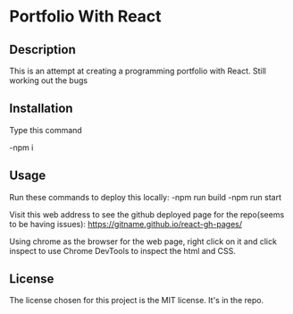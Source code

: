 # Portfolio With React

## Description

This is an attempt at creating a programming portfolio with React. Still working out the bugs

## Installation
Type this command

-npm i

## Usage

Run these commands to deploy this locally:
-npm run build
-npm run start

Visit this web address to see the github deployed page for the repo(seems to be having issues): https://gitname.github.io/react-gh-pages/

Using chrome as the browser for the web page, right click on it and click inspect to use Chrome DevTools to inspect the html and CSS.

## License

The license chosen for this project is the MIT license. It's in the repo.
